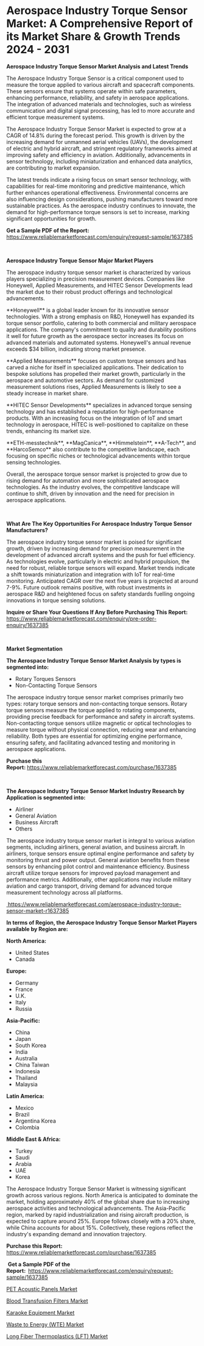 <p><h1>Aerospace Industry Torque Sensor Market: A Comprehensive Report of its Market Share & Growth Trends 2024 - 2031</h1></p><p><strong>Aerospace Industry Torque Sensor Market Analysis and Latest Trends</strong></p>
<p><p>The Aerospace Industry Torque Sensor is a critical component used to measure the torque applied to various aircraft and spacecraft components. These sensors ensure that systems operate within safe parameters, enhancing performance, reliability, and safety in aerospace applications. The integration of advanced materials and technologies, such as wireless communication and digital signal processing, has led to more accurate and efficient torque measurement systems. </p><p>The Aerospace Industry Torque Sensor Market is expected to grow at a CAGR of 14.8% during the forecast period. This growth is driven by the increasing demand for unmanned aerial vehicles (UAVs), the development of electric and hybrid aircraft, and stringent regulatory frameworks aimed at improving safety and efficiency in aviation. Additionally, advancements in sensor technology, including miniaturization and enhanced data analytics, are contributing to market expansion. </p><p>The latest trends indicate a rising focus on smart sensor technology, with capabilities for real-time monitoring and predictive maintenance, which further enhances operational effectiveness. Environmental concerns are also influencing design considerations, pushing manufacturers toward more sustainable practices. As the aerospace industry continues to innovate, the demand for high-performance torque sensors is set to increase, marking significant opportunities for growth.</p></p>
<p><strong>Get a Sample PDF of the Report:&nbsp;</strong> <a href="https://www.reliablemarketforecast.com/enquiry/request-sample/1637385">https://www.reliablemarketforecast.com/enquiry/request-sample/1637385</a></p>
<p>&nbsp;</p>
<p><strong>Aerospace Industry Torque Sensor Major Market Players</strong></p>
<p><p>The aerospace industry torque sensor market is characterized by various players specializing in precision measurement devices. Companies like Honeywell, Applied Measurements, and HITEC Sensor Developments lead the market due to their robust product offerings and technological advancements.</p><p>**Honeywell** is a global leader known for its innovative sensor technologies. With a strong emphasis on R&D, Honeywell has expanded its torque sensor portfolio, catering to both commercial and military aerospace applications. The company's commitment to quality and durability positions it well for future growth as the aerospace sector increases its focus on advanced materials and automated systems. Honeywell's annual revenue exceeds $34 billion, indicating strong market presence.</p><p>**Applied Measurements** focuses on custom torque sensors and has carved a niche for itself in specialized applications. Their dedication to bespoke solutions has propelled their market growth, particularly in the aerospace and automotive sectors. As demand for customized measurement solutions rises, Applied Measurements is likely to see a steady increase in market share.</p><p>**HITEC Sensor Developments** specializes in advanced torque sensing technology and has established a reputation for high-performance products. With an increasing focus on the integration of IoT and smart technology in aerospace, HITEC is well-positioned to capitalize on these trends, enhancing its market size.</p><p>**ETH-messtechnik**, **MagCanica**, **Himmelstein**, **A-Tech**, and **HarcoSemco** also contribute to the competitive landscape, each focusing on specific niches or technological advancements within torque sensing technologies.</p><p>Overall, the aerospace torque sensor market is projected to grow due to rising demand for automation and more sophisticated aerospace technologies. As the industry evolves, the competitive landscape will continue to shift, driven by innovation and the need for precision in aerospace applications.</p></p>
<p>&nbsp;</p>
<p><strong>What Are The Key Opportunities For Aerospace Industry Torque Sensor Manufacturers?</strong></p>
<p><p>The aerospace industry torque sensor market is poised for significant growth, driven by increasing demand for precision measurement in the development of advanced aircraft systems and the push for fuel efficiency. As technologies evolve, particularly in electric and hybrid propulsion, the need for robust, reliable torque sensors will expand. Market trends indicate a shift towards miniaturization and integration with IoT for real-time monitoring. Anticipated CAGR over the next five years is projected at around 7-9%. Future outlook remains positive, with robust investments in aerospace R&D and heightened focus on safety standards fuelling ongoing innovations in torque sensing solutions.</p></p>
<p><strong>Inquire or Share Your Questions If Any Before Purchasing This Report:</strong> <a href="https://www.reliablemarketforecast.com/enquiry/pre-order-enquiry/1637385">https://www.reliablemarketforecast.com/enquiry/pre-order-enquiry/1637385</a></p>
<p>&nbsp;</p>
<p><strong>Market Segmentation</strong></p>
<p><strong>The Aerospace Industry Torque Sensor Market Analysis by types is segmented into:</strong></p>
<p><ul><li>Rotary Torques Sensors</li><li>Non-Contacting Torque Sensors</li></ul></p>
<p><p>The aerospace industry torque sensor market comprises primarily two types: rotary torque sensors and non-contacting torque sensors. Rotary torque sensors measure the torque applied to rotating components, providing precise feedback for performance and safety in aircraft systems. Non-contacting torque sensors utilize magnetic or optical technologies to measure torque without physical connection, reducing wear and enhancing reliability. Both types are essential for optimizing engine performance, ensuring safety, and facilitating advanced testing and monitoring in aerospace applications.</p></p>
<p><strong>Purchase this Report:&nbsp;</strong><a href="https://www.reliablemarketforecast.com/purchase/1637385">https://www.reliablemarketforecast.com/purchase/1637385</a></p>
<p>&nbsp;</p>
<p><strong>The Aerospace Industry Torque Sensor Market Industry Research by Application is segmented into:</strong></p>
<p><ul><li>Airliner</li><li>General Aviation</li><li>Business Aircraft</li><li>Others</li></ul></p>
<p><p>The aerospace industry torque sensor market is integral to various aviation segments, including airliners, general aviation, and business aircraft. In airliners, torque sensors ensure optimal engine performance and safety by monitoring thrust and power output. General aviation benefits from these sensors by enhancing pilot control and maintenance efficiency. Business aircraft utilize torque sensors for improved payload management and performance metrics. Additionally, other applications may include military aviation and cargo transport, driving demand for advanced torque measurement technology across all platforms.</p></p>
<p><a href="https://www.reliablemarketforecast.com/aerospace-industry-torque-sensor-market-r1637385">&nbsp;https://www.reliablemarketforecast.com/aerospace-industry-torque-sensor-market-r1637385</a></p>
<p><strong>In terms of Region, the Aerospace Industry Torque Sensor Market Players available by Region are:</strong></p>
<p>
    <p> <strong> North America: </strong>
        <ul>
            <li>United States</li>
            <li>Canada</li>
        </ul>
        </p> 
    <p> <strong> Europe: </strong>
        <ul>
            <li>Germany</li>
            <li>France</li>
            <li>U.K.</li>
            <li>Italy</li>
            <li>Russia</li>
        </ul>
        </p> 
    <p> <strong> Asia-Pacific: </strong>
        <ul>
            <li>China</li>
            <li>Japan</li>
            <li>South Korea</li>
            <li>India</li>
            <li>Australia</li>
            <li>China Taiwan</li>
            <li>Indonesia</li>
            <li>Thailand</li>
            <li>Malaysia</li>
        </ul>
        </p> 
    <p> <strong> Latin America: </strong>
        <ul>
            <li>Mexico</li>
            <li>Brazil</li>
            <li>Argentina Korea</li>
            <li>Colombia</li>
        </ul>
        </p> 
    <p> <strong> Middle East & Africa: </strong>
        <ul>
            <li>Turkey</li>
            <li>Saudi</li>
            <li>Arabia</li>
            <li>UAE</li>
            <li>Korea</li>
        </ul>
    </p>
    </p>
<p><p>The Aerospace Industry Torque Sensor Market is witnessing significant growth across various regions. North America is anticipated to dominate the market, holding approximately 40% of the global share due to increasing aerospace activities and technological advancements. The Asia-Pacific region, marked by rapid industrialization and rising aircraft production, is expected to capture around 25%. Europe follows closely with a 20% share, while China accounts for about 15%. Collectively, these regions reflect the industry's expanding demand and innovation trajectory.</p></p>
<p><strong>Purchase this Report: </strong><a href="https://www.reliablemarketforecast.com/purchase/1637385">https://www.reliablemarketforecast.com/purchase/1637385</a></p>
<p>&nbsp;<strong>Get a Sample PDF of the Report:&nbsp;&nbsp;</strong><a href="https://www.reliablemarketforecast.com/enquiry/request-sample/1637385">https://www.reliablemarketforecast.com/enquiry/request-sample/1637385</a></p>
<p><strong></strong></p>
<p><p><a href="https://issuu.com/reportprime-2/docs/pet-acoustic-panels-market-size-203_b20a88de92da14">PET Acoustic Panels Market</a></p><p><a href="https://www.linkedin.com/pulse/why-should-you-invest-blood-transfusion-filters-market-trends-xbp5e?trackingId=AtmzwJaTQTykK4ehyQ6jaw%3D%3D">Blood Transfusion Filters Market</a></p><p><a href="https://issuu.com/reportprime-2/docs/karaoke-equipment-market-size-2030._ce3e90629eaf93">Karaoke Equipment Market</a></p><p><a href="https://medium.com/@sheldondtickinson9867/waste-to-energy-wte-market-2024-2031-industry-insights-and-investment-opportunities-09f46a3efc41?postPublishedType=repub">Waste to Energy (WTE) Market</a></p><p><a href="https://medium.com/@sheldondtickinson9867/how-the-long-fiber-thermoplastics-lft-market-will-be-evolved-601b526ff02b?postPublishedType=repub">Long Fiber Thermoplastics (LFT) Market</a></p></p>